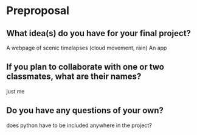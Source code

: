 # Preproposal

## What idea(s) do you have for your final project?
 A webpage of scenic timelapses (cloud movement, rain)
 An app


## If you plan to collaborate with one or two classmates, what are their names?
just me 


## Do you have any questions of your own?
does python have to be included anywhere in the project? 

